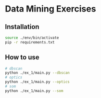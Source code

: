 # Data Mining Exercises

## Installation

```bash
source ./env/bin/activate
pip -r requirements.txt
```

## How to use

```bash
# dbscan
python ./ex_1/main.py --dbscan
# optics
python ./ex_1/main.py --optics
# som
python ./ex_1/main.py --som
```
